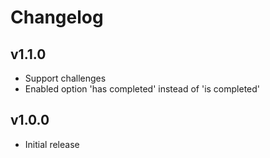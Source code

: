 Changelog
=========

v1.1.0
------

- Support challenges
- Enabled option 'has completed' instead of 'is completed'

v1.0.0
------

- Initial release
